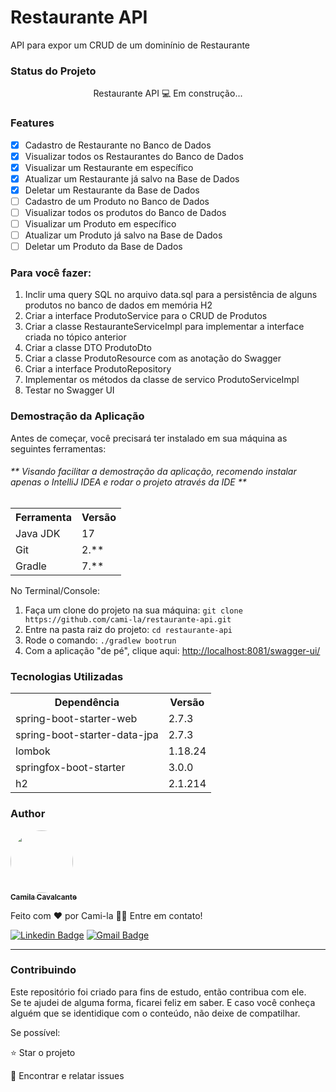 <h1>Restaurante API</h1>
<p>API para expor um CRUD de um dominínio de Restaurante</p>

<h3>Status do Projeto</h3>
<p align="center"> Restaurante API 💻 Em construção... </p>

<h3>Features</h3>

- [x] Cadastro de Restaurante no Banco de Dados<br>
- [x] Visualizar todos os Restaurantes do Banco de Dados<br>
- [x] Visualizar um Restaurante em específico<br>
- [x] Atualizar um Restaurante já salvo na Base de Dados<br>
- [x] Deletar um Restaurante da Base de Dados<br>
- [ ] Cadastro de um Produto no Banco de Dados<br>
- [ ] Visualizar todos os produtos do Banco de Dados<br>
- [ ] Visualizar um Produto em específico<br>
- [ ] Atualizar um Produto já salvo na Base de Dados<br>
- [ ] Deletar um Produto da Base de Dados<br>

<h3>Para você fazer:</h3>
<ol>
	<li>Inclir uma query SQL no arquivo data.sql para a persistência de alguns produtos no banco de dados em memória H2</li>
	<li>Criar a interface ProdutoService para o CRUD de Produtos</li>
	<li>Criar a classe RestauranteServiceImpl para implementar a interface criada no tópico anterior</li>
	<li>Criar a classe DTO ProdutoDto</li>
	<li>Criar a classe ProdutoResource com as anotação do Swagger</li>
	<li>Criar a interface ProdutoRepository</li>
	<li>Implementar os métodos da classe de servico ProdutoServiceImpl</li>
	<li>Testar no Swagger UI</li>
</ol>

<h3>Demostração da Aplicação</h3>
<p>Antes de começar, você precisará ter instalado em sua máquina as seguintes ferramentas:</p>
<h6>** Visando facilitar a demostração da aplicação, recomendo instalar apenas o IntelliJ IDEA e rodar o projeto através da IDE **</h6>

<table>
<tr>
	<th>Ferramenta</th>
	<th>Versão</th>
</tr>
<tr>
	<td>Java JDK</td>
	<td>17</td>
</tr>
<tr>
	<td>Git</td>
	<td>2.**</td>
</tr>
<tr>
	<td>Gradle</td>
	<td>7.**</td>
</tr>
</table>

<p>No Terminal/Console:</p>
<ol>
	<li>Faça um clone do projeto na sua máquina: <code>git clone https://github.com/cami-la/restaurante-api.git</code></li>
	<li>Entre na pasta raiz do projeto: <code>cd restaurante-api</code></li> 
	<li>Rode o comando: <code>./gradlew bootrun</code></li>
	<li>Com a aplicação "de pé", clique aqui: <a href="http://localhost:8081/swagger-ui/">http://localhost:8081/swagger-ui/</a></li>
</ol>

<h3>Tecnologias Utilizadas</h3>

<table>
<tr>
	<th>Dependência</th>
	<th>Versão</th>
</tr>
<tr>
	<td>spring-boot-starter-web</td>
	<td>2.7.3</td>
</tr>
<tr>
	<td>spring-boot-starter-data-jpa</td>
	<td>2.7.3</td>
</tr>
<tr>
	<td>lombok</td>
	<td>1.18.24</td>
</tr>
<tr>
	<td>springfox-boot-starter</td>
	<td>3.0.0</td>
</tr>
<tr>
	<td>h2</td>
	<td>2.1.214</td>
</tr>
</table>

<h3>Author</h3>

<a href="https://www.linkedin.com/in/cami-la/">
 <img style="border-radius: 50%;" src="https://avatars.githubusercontent.com/u/64323124?v=4" width="100px;" alt=""/>
 <br />
 <sub><b>Camila Cavalcante</b></sub></a> <a href="https://blog.rocketseat.com.br/author/thiago//" title="DIO"></a>

Feito com ❤️ por Cami-la 👋🏽 Entre em contato!

[![Linkedin Badge](https://img.shields.io/badge/-Camila-blue?style=flat-square&logo=Linkedin&logoColor=white&link=https://www.linkedin.com/in/cami-la/)](https://www.linkedin.com/in/cami-la/)
[![Gmail Badge](https://img.shields.io/badge/-camiladsantoscavalcante@gmail.com-c14438?style=flat-square&logo=Gmail&logoColor=white&link=mailto:camiladsantoscavalcante@gmail.com)](mailto:camiladsantoscavalcante@gmail.com)
<hr>
<h3>Contribuindo</h3>

Este repositório foi criado para fins de estudo, então contribua com ele.<br>
Se te ajudei de alguma forma, ficarei feliz em saber. E caso você conheça alguém que se identidique com o conteúdo, não deixe de compatilhar.

Se possível:

⭐️  Star o projeto

🐛 Encontrar e relatar issues


